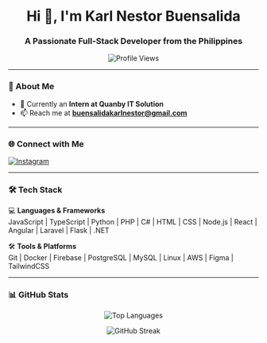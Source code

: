 <h1 align="center">Hi 👋, I'm Karl Nestor Buensalida</h1>
<h3 align="center">A Passionate Full-Stack Developer from the Philippines</h3>

<p align="center">
  <img src="https://komarev.com/ghpvc/?username=nickkonic&label=Profile%20views&color=0e75b6&style=flat" alt="Profile Views" />
</p>

---

### 🚀 About Me  
- 🔭 Currently an **Intern at Quanby IT Solution**  
- 📫 Reach me at **buensalidakarlnestor@gmail.com**  

---

### 🌐 Connect with Me  
[![Instagram](https://img.shields.io/badge/Instagram-%23E4405F.svg?&style=for-the-badge&logo=Instagram&logoColor=white)](https://instagram.com/nickkonic)  

---

### 🛠 Tech Stack  
💻 **Languages & Frameworks**  
JavaScript | TypeScript | Python | PHP | C# | HTML | CSS | Node.js | React | Angular | Laravel | Flask | .NET  

🛠 **Tools & Platforms**  
Git | Docker | Firebase | PostgreSQL | MySQL | Linux | AWS | Figma | TailwindCSS  

---

### 📊 GitHub Stats  
<p align="center">
  <img src="https://github-readme-stats.vercel.app/api/top-langs?username=nickkonic&show_icons=true&locale=en&layout=compact" alt="Top Languages" />
</p>

<p align="center">
  <img src="https://github-readme-streak-stats.herokuapp.com/?user=nickkonic" alt="GitHub Streak" />
</p>
